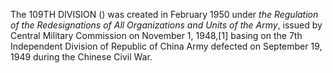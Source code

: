 The 109TH DIVISION () was created in February 1950 under _the Regulation of the Redesignations of All Organizations and Units of the Army_, issued by Central Military Commission on November 1, 1948,[1] basing on the 7th Independent Division of Republic of China Army defected on September 19, 1949 during the Chinese Civil War.
